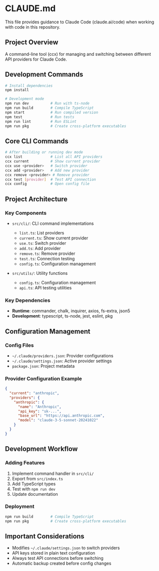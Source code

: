 # CLAUDE.md

This file provides guidance to Claude Code (claude.ai/code) when working with code in this repository.

## Project Overview

A command-line tool (ccx) for managing and switching between different API providers for Claude Code.

## Development Commands

```bash
# Install dependencies
npm install

# Development mode
npm run dev          # Run with ts-node
npm run build        # Compile TypeScript
npm start            # Run compiled version
npm test             # Run tests
npm run lint         # Run ESLint
npm run pkg          # Create cross-platform executables
```

## Core CLI Commands

```bash
# After building or running dev mode
ccx list             # List all API providers
ccx current          # Show current provider
ccx use <provider>   # Switch provider
ccx add <provider>   # Add new provider
ccx remove <provider> # Remove provider
ccx test [provider]  # Test API connection
ccx config           # Open config file
```

## Project Architecture

### Key Components

- `src/cli/`: CLI command implementations
  - `list.ts`: List providers
  - `current.ts`: Show current provider
  - `use.ts`: Switch provider
  - `add.ts`: Add provider
  - `remove.ts`: Remove provider
  - `test.ts`: Connection testing
  - `config.ts`: Configuration management

- `src/utils/`: Utility functions
  - `config.ts`: Configuration management
  - `api.ts`: API testing utilities

### Key Dependencies

- **Runtime**: commander, chalk, inquirer, axios, fs-extra, json5
- **Development**: typescript, ts-node, jest, eslint, pkg

## Configuration Management

### Config Files

- `~/.claude/providers.json`: Provider configurations
- `~/.claude/settings.json`: Active provider settings
- `package.json`: Project metadata

### Provider Configuration Example

```json
{
  "current": "anthropic",
  "providers": {
    "anthropic": {
      "name": "Anthropic",
      "api_key": "sk-...",
      "base_url": "https://api.anthropic.com",
      "model": "claude-3-5-sonnet-20241022"
    }
  }
}
```

## Development Workflow

### Adding Features

1. Implement command handler in `src/cli/`
2. Export from `src/index.ts`
3. Add TypeScript types
4. Test with `npm run dev`
5. Update documentation

### Deployment

```bash
npm run build        # Compile TypeScript
npm run pkg          # Create cross-platform executables
```

## Important Considerations

- Modifies `~/.claude/settings.json` to switch providers
- API keys stored in plain text configuration
- Always test API connections before switching
- Automatic backup created before config changes